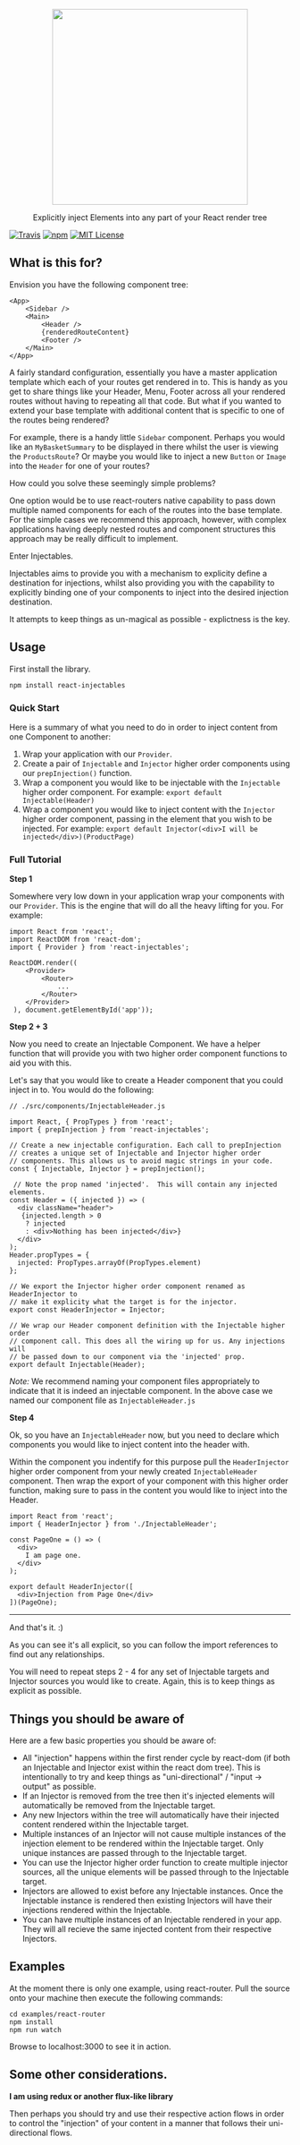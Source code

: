 <p align='center'>
  <img src='https://raw.githubusercontent.com/ctrlplusb/react-injectables/master/assets/logo.png' width='350'/>
  <p align='center'>Explicitly inject Elements into any part of your React render tree</p>
</p>

[![Travis](https://img.shields.io/travis/ctrlplusb/react-injectables.svg?style=flat-square)](https://travis-ci.org/ctrlplusb/react-injectables)
[![npm](https://img.shields.io/npm/v/react-injectables.svg?style=flat-square)](http://npm.im/react-injectables)
[![MIT License](https://img.shields.io/npm/l/react-injectables.svg?style=flat-square)](http://opensource.org/licenses/MIT)

## What is this for?

Envision you have the following component tree:

	<App>
		<Sidebar />
		<Main>
			<Header />
			{renderedRouteContent}			
			<Footer />
		</Main>
	</App>
	
A fairly standard configuration, essentially you have a master application template which each of your routes get rendered in to.  This is handy as you get to share things like your Header, Menu, Footer across all your rendered routes without having to repeating all that code.  But what if you wanted to extend your base template with additional content that is specific to one of the routes being rendered?

For example, there is a handy little `Sidebar` component.  Perhaps you would like an `MyBasketSummary` to be displayed in there whilst the user is viewing the `ProductsRoute`?  Or maybe you would like to inject a new `Button` or `Image` into the `Header` for one of your routes?

How could you solve these seemingly simple problems?

One option would be to use react-routers native capability to pass down multiple named components for each of the routes into the base template. For the simple cases we recommend this approach, however, with complex applications having deeply nested routes and component structures this approach may be really difficult to implement.  

Enter Injectables.

Injectables aims to provide you with a mechanism to explicity define a destination for injections, whilst also providing you with the capability to explicitly binding one of your components to inject into the desired injection destination.

It attempts to keep things as un-magical as possible - explictness is the key.


## Usage

First install the library.

    npm install react-injectables

### Quick Start
    
Here is a summary of what you need to do in order to inject content from one Component to another:


  1. Wrap your application with our `Provider`.
  2. Create a pair of `Injectable` and `Injector` higher order components using our `prepInjection()` function.
  3. Wrap a component you would like to be injectable with the `Injectable` higher order component. For example: `export default Injectable(Header)`
  4. Wrap a component you would like to inject content with the `Injector` higher order component, passing in the element that you wish to be injected.  For example: `export default Injector(<div>I will be injected</div>)(ProductPage)` 
    
### Full Tutorial 
    
__Step 1__    
    
Somewhere very low down in your application wrap your components with our `Provider`.  This is the engine that will do all the heavy lifting for you. For example:

    import React from 'react';
    import ReactDOM from 'react-dom';
    import { Provider } from 'react-injectables';
    
    ReactDOM.render((
    	<Provider>
    		<Router>
    			...
    		</Router>
    	</Provider>
	 ), document.getElementById('app'));

__Step 2 + 3__
	 
Now you need to create an Injectable Component.  We have a helper function that will provide you with two higher order component functions to aid you with this.

Let's say that you would like to create a Header component that you could inject in to. You would do the following:

    // ./src/components/InjectableHeader.js
	 
    import React, { PropTypes } from 'react';
    import { prepInjection } from 'react-injectables';

    // Create a new injectable configuration. Each call to prepInjection
    // creates a unique set of Injectable and Injector higher order
    // components. This allows us to avoid magic strings in your code.
    const { Injectable, Injector } = prepInjection();

     // Note the prop named 'injected'.  This will contain any injected elements.
    const Header = ({ injected }) => (
      <div className="header">
       {injected.length > 0 
       	? injected 
       	: <div>Nothing has been injected</div>}
      </div>
    );
    Header.propTypes = {
      injected: PropTypes.arrayOf(PropTypes.element)
    };

    // We export the Injector higher order component renamed as HeaderInjector to
    // make it explicity what the target is for the injector.
    export const HeaderInjector = Injector;
    
    // We wrap our Header component definition with the Injectable higher order
    // component call. This does all the wiring up for us. Any injections will
    // be passed down to our component via the 'injected' prop.
    export default Injectable(Header);
    
_Note:_ We recommend naming your component files appropriately to indicate that it is indeed an injectable component.  In the above case we named our component file as `InjectableHeader.js`  
    
__Step 4__

Ok, so you have an `InjectableHeader` now, but you need to declare which components you would like to inject content into the header with.

Within the component you indentify for this purpose pull the `HeaderInjector` higher order component from your newly created `InjectableHeader` component. Then wrap the export of your component with this higher order function, making sure to pass in the content you would like to inject into the Header.

    import React from 'react';
    import { HeaderInjector } from './InjectableHeader';

    const PageOne = () => (
      <div>
        I am page one.
      </div>
    );
    
    export default HeaderInjector([
      <div>Injection from Page One</div>
    ])(PageOne);
 
 ---
 
And that's it. :)
 
As you can see it's all explicit, so you can follow the import references to find out any relationships.  

You will need to repeat steps 2 - 4 for any set of Injectable targets and Injector sources you would like to create.  Again, this is to keep things as explicit as possible.

## Things you should be aware of

Here are a few basic properties you should be aware of:

   * All "injection" happens within the first render cycle by react-dom (if both an Injectable and Injector exist within the react dom tree).  This is intentionally to try and keep things as "uni-directional" / "input -> output" as possible.
   * If an Injector is removed from the tree then it's injected elements will automatically be removed from the Injectable target.  
   * Any new Injectors within the tree will automatically have their injected content rendered within the Injectable target. 
   * Multiple instances of an Injector will not cause multiple instances of the injection element to be rendered within the Injectable target.  Only unique instances are passed through to the Injectable target.
   * You can use the Injector higher order function to create multiple injector sources, all the unique elements will be passed through to the Injectable target.
   * Injectors are allowed to exist before any Injectable instances.  Once the Injectable instance is rendered then existing Injectors will have their injections rendered within the Injectable.
   * You can have multiple instances of an Injectable rendered in your app.  They will all recieve the same injected content from their respective Injectors. 

## Examples

At the moment there is only one example, using react-router.  Pull the source onto your machine then execute the following commands:

    cd examples/react-router
    npm install
    npm run watch
    
Browse to localhost:3000 to see it in action.

## Some other considerations.

__I am using redux or another flux-like library__

Then perhaps you should try and use their respective action flows in order to control the "injection" of your content in a manner that follows their uni-directional flows. 
